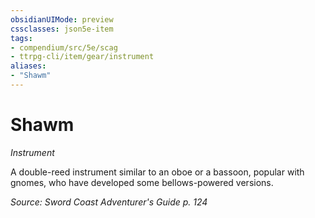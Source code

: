 ```yaml
---
obsidianUIMode: preview
cssclasses: json5e-item
tags:
- compendium/src/5e/scag
- ttrpg-cli/item/gear/instrument
aliases: 
- "Shawm"
---
```

# Shawm
*Instrument*  


A double-reed instrument similar to an oboe or a bassoon, popular with gnomes, who have developed some bellows-powered versions.

*Source: Sword Coast Adventurer's Guide p. 124*